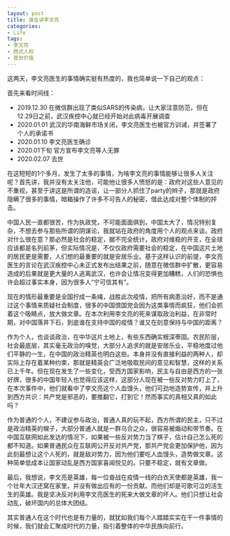 ```yaml
---
layout: post
title: 谁在讲李文亮
categories:
- Life
tags:
- 李文亮
- 西式人权
- 普世价值
---
```


这两天，李文亮医生的事情确实挺有热度的，我也简单说一下自己的观点：

首先来看时间线：

- 2019.12.30 在微信群出现了类似SARS的传染病，让大家注意防范，但在12.29日之前，武汉疾控中心就已经开始对此病毒开展调查
- 2020.01.01 武汉的华南海鲜市场关闭，李文亮医生也被官方训诫，并签署了个人的承诺书
- 2020.01.10 李文亮医生确诊
- 2020.01下旬 官方宣布李文亮等人无罪
- 2020.02.07 去世

在这短短的1个多月，发生了太多的事情，为啥李文亮的事情能够让很多人关注呢？首先讲，我并没有太关注他，可能他让很多人愤怒的是：政府对这些人意见的不重视，甚至于讲这是所谓的造谣，让一部分人抓住了party的辫子，那就是政府隐瞒了很多的事情，暗箱操作了许多不可告人的秘密，借此达成对整个体制的抨击。

中国人民一直都很苦，作为执政党，不可能面面俱到，中国太大了，情况特别复杂，不想去参与那些所谓的阴谋论，我就站在政府的角度用个人的观点来谈。政府对什么很在意？那必然是社会的稳定，据不完全统计，政府对维稳的开支，在全球应该都是名列前茅，但实际情况是，不仅仅政府需要社会的稳定，在中国这片土地的居民更是需要，人们想的最重要的就是安居乐业。基于这样认识的前提，李文亮医生的言论在武汉疾控中心未正式发布出结果之前，随意在微信群中扩散，更容易造成的后果就是更大量的人逃离武汉，也许会让情况变得更加糟糕，人们的恐惧也许会超过事实本身，因为很多人“宁可信其有”。

现在的情形最重要是全国拧成一条绳，战胜此次疫情，把所有病患治好，而不是通过这个事情来质疑社会制度，很多的中国恨国党会因为这类事情而疯狂，他们会抓着这个吸睛点，放大做文章。在本次利用李文亮的死来谋取政治利益，在非常时期，对中国落井下石，到底谁在支持中国的疫情？谁又在刻意保持与中国的距离？

作为个人，也谈谈政治，在中华这片土地上，有些东西确实根深蒂固。农民阶层，社会最底层，其实毫无政治的嗅觉，大部分人追求的就是安居乐业，平稳地度过他们平静的一生，在中国的政治精英也明白这些。本身并没有直接利益的两种人，却实际上存在着某种约束，那就是精英会广泛地吸取民间的意见和智慧，这样的关系已上千年。但在现在发生了一些变化，受西方国家影响，民主与自由是西方的一张好牌，很多的中国年轻人也觉得应该这样，这部分人现在被一些反对势力盯上了，在本次事件中，他们就看中了李文亮这个人血馒头，他们可劲地造势宣传，并上升到西方共识：共产党是邪恶的，要推翻它，打到它！然而事实的真相又真的如此吗？

作为普通的个人，不建议参与政治，普通人真的玩不起，西方所谓的民主，只不过是政治精英的幌子，大部分普通人就是一群乌合之众，很容易被煽动和带节奏。在中国互联网如此发达的情况下，如果被一些反对势力当了棋子，估计自己怎么死的都不知道。如果普通民众在互联网公开反对共产党，那共产党会更加保护他，因为此刻最想让这个人死的，就是敌对势力，因为他们要吃人血馒头，造势做文章。这种简单低成本让国家动乱是西方国家喜闻悦见的。只要不稳定，就有文章做。

最后，我想说，李文亮是英雄，每一位奋战在疫情一线的白衣天使都是英雄，我一个壮年大汉还窝在家里，并没有做出应有的一份贡献。而他们却是可歌可泣的活生生的英雄。我是坚决反对利用李文亮医生的死来大做文章的坏人。他们只想让社会动乱，破坏国内的总体大团结。

其实普通人在这个时代也是有力量的，就犹如我们每个人踏踏实实在干一件事情的时候，我们就会汇聚成时代的力量，指引着整体的中华民族向前行。
